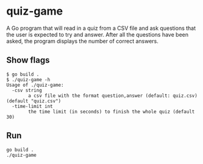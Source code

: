 # quiz-game

A Go program that will read in a quiz from a CSV file and ask questions that the user is expected to try and answer. After all the questions have been asked, the program displays the number of correct answers.

## Show flags
```
$ go build .
$ ./quiz-game -h
Usage of ./quiz-game:
  -csv string
        a csv file with the format question,answer (default: quiz.csv) (default "quiz.csv")
  -time-limit int
        the time limit (in seconds) to finish the whole quiz (default 30)
```

## Run
```
go build .
./quiz-game
```